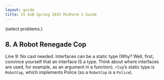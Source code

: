 ```yaml
---
layout: guide
title: CS 61B Spring 2015 Midterm 1 Guide
---
```

(select problems.)

## 8. A Robot Renegade Cop
Line 9: No cast needed. Interfaces can be a static type (Why? Well, first,
convince yourself that an interface IS a type. Think about where interfaces are
used, for example, as an argument in a function). `rCop`’s static type is
`RobotCop`, which implements Police (so a `RobotCop` is a `Police`).

